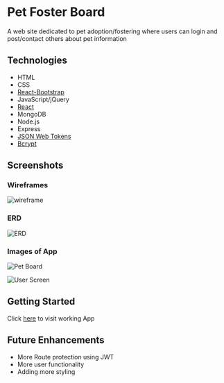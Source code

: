 # Pet Foster Board

A web site dedicated to pet adoption/fostering where users can login and post/contact others about pet information

## Technologies

- HTML
- CSS
- [React-Bootstrap](https://react-bootstrap.netlify.app/)
- JavaScript/jQuery
- [React](https://reactjs.org/)
- MongoDB
- Node.js
- Express
- [JSON Web Tokens](https://jwt.io/)
- [Bcrypt](https://www.npmjs.com/package/bcrypt)

## Screenshots

### Wireframes

![wireframe](frontend/public/img/wireframe.png)

### ERD

![ERD](frontend/public/img/erd.png)

### Images of App

![Pet Board](frontend/public/img/pet-board-img.png)

![User Screen](frontend/public/img/user-screen-img.png)

## Getting Started

Click [here](k) to visit working App

## Future Enhancements

- More Route protection using JWT
- More user functionality
- Adding more styling
